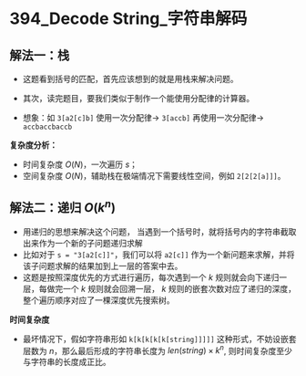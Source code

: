 # 394_Decode String_字符串解码

## 解法一：栈

- 这题看到括号的匹配，首先应该想到的就是用栈来解决问题。

- 其次，读完题目，要我们类似于制作一个能使用分配律的计算器。
- 想象：如 `3[a2[c]b]` 使用一次分配律-> `3[accb]` 再使用一次分配律-> `accbaccbaccb`

**复杂度分析：**
- 时间复杂度 $O(N)$，一次遍历 $s$；
- 空间复杂度 $O(N)$，辅助栈在极端情况下需要线性空间，例如 `2[2[2[a]]]`。

## 解法二：递归 $O(k^{n})$

- 用递归的思想来解决这个问题， 当遇到一个括号时，就将括号内的字符串截取出来作为一个新的子问题递归求解
- 比如对于 `s = "3[a2[c]]"`，我们可以将 `a2[c]]` 作为一个新问题来求解，并将该子问题求解的结果加到上一层的答案中去。
- 这题是按照深度优先的方式进行遍历，每次遇到一个 $k$ 规则就会向下递归一层，每做完一个 $k$ 规则就会回溯一层， $k$ 规则的嵌套次数对应了递归的深度，整个遍历顺序对应了一棵深度优先搜索树。

**时间复杂度**
- 最坏情况下，假如字符串形如 `k[k[k[k[k[string]]]]]` 这种形式，不妨设嵌套层数为 $n$，那么最后形成的字符串长度为 $len(string)×k^{n}$, 则时间复杂度至少与字符串的长度成正比。

